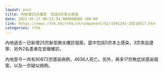 ```yaml
---
layout: post
title: 內地增25宗確診　包括5宗本土感染
date: 2021-05-17 08:52:54.000000000 +08:00
link: https://news.rthk.hk/rthk/ch/component/k2/1591243-20210517.htm
categories: rthk
---
```


內地過去一日新增25宗新型肺炎確診個案，當中包括5宗本土感染，3宗來自遼寧、另外2名患者在安徽確診。

內地至今一共有90872宗感染病例，4636人死亡。另外，再多17宗無症狀感染個案，以及一宗疑似病例。
